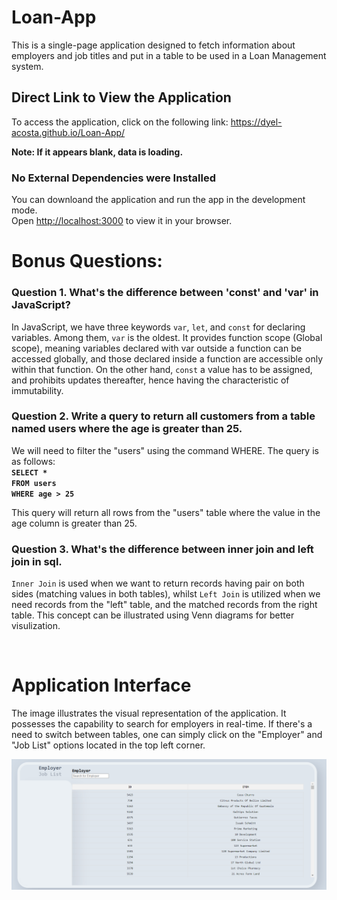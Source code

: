 # Loan-App

This is a single-page application designed to fetch information about employers and job titles and put in a table to be used in a Loan Management system.

## Direct Link to View the Application

To access the application, click on the following link: https://dyel-acosta.github.io/Loan-App/

**Note: If it appears blank, data is loading.**

### No External Dependencies were Installed
You can downloand the application and run the app in the development mode.\
Open [http://localhost:3000](http://localhost:3000) to view it in your browser.

# Bonus Questions:
### Question 1. What's the difference between 'const' and 'var' in JavaScript?
In JavaScript, we have three keywords `var`, `let`, and `const` for declaring variables. Among them, `var` is the oldest. It provides function scope (Global scope), meaning variables declared with var outside a function can be accessed globally, and those declared inside a function are accessible only within that function. On the other hand, `const` a value has to be assigned, and prohibits updates thereafter, hence having the characteristic of immutability.


### Question 2. Write a query to return all customers from a table named users where the age is greater than 25.

We will need to filter the "users" using the command WHERE. The query is as follows:
<br>
**`SELECT *`
<br>
`FROM users` 
<br>
`WHERE age > 25`**


This query will return all rows from the "users" table where the value in the age column is greater than 25.

### Question 3. What's the difference between inner join and left join in sql. 

`Inner Join` is used when we want to return records having pair on both sides (matching values in both tables), whilst `Left Join` is utilized when we need records from the "left" table, and the matched records from the right table. This concept can be illustrated using Venn diagrams for better visulization. 

<br>

# Application Interface

The image illustrates the visual representation of the application. It possesses the capability to search for employers in real-time. If there's a need to switch between tables, one can simply click on the "Employer" and "Job List" options located in the top left corner.

![Github logo](https://github.com/Dyel-Acosta/Loan-Application/blob/47c0b2862b0c7964e171e18d4d87ec10949cbd88/APP.png)



